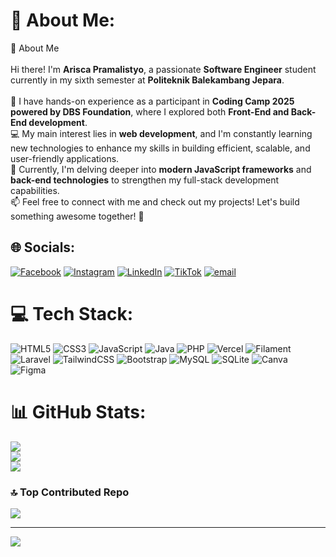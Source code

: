 # 💫 About Me:
 👋 About Me  <br><br>Hi there! I'm **Arisca Pramalistyo**, a passionate **Software Engineer** student currently in my sixth semester at **Politeknik Balekambang Jepara**.  <br><br>🚀 I have hands-on experience as a participant in **Coding Camp 2025 powered by DBS Foundation**, where I explored both **Front-End and Back-End development**.  <br>💻 My main interest lies in **web development**, and I'm constantly learning new technologies to enhance my skills in building efficient, scalable, and user-friendly applications.  <br>🌱 Currently, I'm delving deeper into **modern JavaScript frameworks** and **back-end technologies** to strengthen my full-stack development capabilities.  <br>📫 Feel free to connect with me and check out my projects! Let's build something awesome together! 🚀  


## 🌐 Socials:
[![Facebook](https://img.shields.io/badge/Facebook-%231877F2.svg?logo=Facebook&logoColor=white)](https://facebook.com/AriscaPramalistyo) [![Instagram](https://img.shields.io/badge/Instagram-%23E4405F.svg?logo=Instagram&logoColor=white)](https://instagram.com/@tyo_ariezca) [![LinkedIn](https://img.shields.io/badge/LinkedIn-%230077B5.svg?logo=linkedin&logoColor=white)](https://linkedin.com/in/AriscaPramalistyo) [![TikTok](https://img.shields.io/badge/TikTok-%23000000.svg?logo=TikTok&logoColor=white)](https://tiktok.com/@@pejuangmimp11_) [![email](https://img.shields.io/badge/Email-D14836?logo=gmail&logoColor=white)](mailto:ariscapramalistyo@gmail.com) 

# 💻 Tech Stack:
![HTML5](https://img.shields.io/badge/html5-%23E34F26.svg?style=flat&logo=html5&logoColor=white) ![CSS3](https://img.shields.io/badge/css3-%231572B6.svg?style=flat&logo=css3&logoColor=white) ![JavaScript](https://img.shields.io/badge/javascript-%23323330.svg?style=flat&logo=javascript&logoColor=%23F7DF1E) ![Java](https://img.shields.io/badge/java-%23ED8B00.svg?style=flat&logo=openjdk&logoColor=white) ![PHP](https://img.shields.io/badge/php-%23777BB4.svg?style=flat&logo=php&logoColor=white) ![Vercel](https://img.shields.io/badge/vercel-%23000000.svg?style=flat&logo=vercel&logoColor=white) ![Filament](https://img.shields.io/badge/Filament-FFAA00?style=flat&logoColor=%23000000) ![Laravel](https://img.shields.io/badge/laravel-%23FF2D20.svg?style=flat&logo=laravel&logoColor=white) ![TailwindCSS](https://img.shields.io/badge/tailwindcss-%2338B2AC.svg?style=flat&logo=tailwind-css&logoColor=white) ![Bootstrap](https://img.shields.io/badge/bootstrap-%238511FA.svg?style=flat&logo=bootstrap&logoColor=white) ![MySQL](https://img.shields.io/badge/mysql-4479A1.svg?style=flat&logo=mysql&logoColor=white) ![SQLite](https://img.shields.io/badge/sqlite-%2307405e.svg?style=flat&logo=sqlite&logoColor=white) ![Canva](https://img.shields.io/badge/Canva-%2300C4CC.svg?style=flat&logo=Canva&logoColor=white) ![Figma](https://img.shields.io/badge/figma-%23F24E1E.svg?style=flat&logo=figma&logoColor=white)
# 📊 GitHub Stats:
![](https://github-readme-stats.vercel.app/api?username=AriscaPramalistyo05&theme=github_dark&hide_border=false&include_all_commits=true&count_private=true)<br/>
![](https://nirzak-streak-stats.vercel.app/?user=AriscaPramalistyo05&theme=github_dark&hide_border=false)<br/>
![](https://github-readme-stats.vercel.app/api/top-langs/?username=AriscaPramalistyo05&theme=github_dark&hide_border=false&include_all_commits=true&count_private=true&layout=compact)

### 🔝 Top Contributed Repo
![](https://github-contributor-stats.vercel.app/api?username=AriscaPramalistyo05&limit=5&theme=dark&combine_all_yearly_contributions=true)

---
[![](https://visitcount.itsvg.in/api?id=AriscaPramalistyo05&icon=0&color=0)](https://visitcount.itsvg.in)

<!-- Proudly created with GPRM ( https://gprm.itsvg.in ) -->
